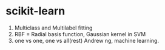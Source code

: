 # scikit-learn

1. Multiclass and Multilabel fitting
2. RBF = Radial basis function, Gaussian kernel in SVM
3. one vs one, one vs all(rest) Andrew ng, machine learning.